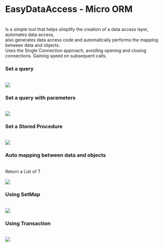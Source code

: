 <h1>EasyDataAccess - Micro ORM<h1></h1> 
Is a simple tool that helps simplify the creation of a data access layer, automates data access, <br>
also generates data access code and automatically performs the mapping between data and objects.<br>
Uses the Single Connection approach, avoiding opening and closing connections.  Gaining speed on subsequent calls.<br>

<h3>Set a query</h3><br>
<img src="https://github.com/user-attachments/assets/3a23aaad-e4b3-40e3-8e12-60d03c6803fb">

<h3>Set a query with parameters</h3><br>
<img src="https://github.com/user-attachments/assets/ebf75995-ff48-4fd9-9a32-933f384802f6">
<br>

<h3>Set a Stored Procedure</h3><br>
<img src="https://github.com/user-attachments/assets/d19cb5a5-9ac8-4e06-b492-269ad80f2a29">
<br>

<h3>Auto mapping between data and objects</h3><br>
Return a List of T <br><br>
<img src="https://github.com/user-attachments/assets/e0468c3c-3ad5-461a-a1fd-ad4472ac270c">
<br>

<h3>Using SetMap</h3><br>
<img src="https://github.com/user-attachments/assets/960c8784-2d58-49c0-8c4f-f0c4884c29e7">
<br>

<h3>Using Transaction</h3><br>
<img src="https://github.com/user-attachments/assets/393f8c63-41fb-479c-b265-20be876e6eab">
<br>
